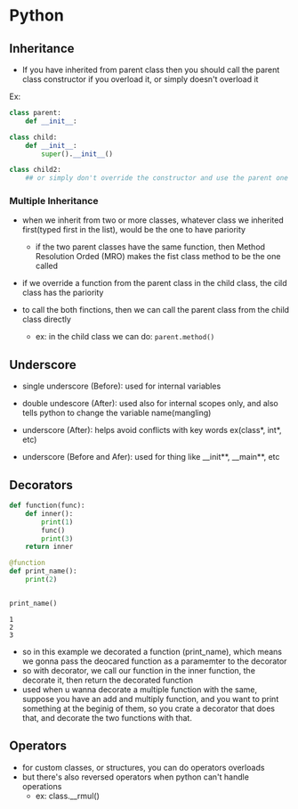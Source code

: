 # Python


## Inheritance

- If you have inherited from parent class then you should call the parent class constructor if you overload it, or simply doesn't overload it

Ex:

```python
class parent:
    def __init__:

class child:
    def __init__:
        super().__init__()

class child2:
    ## or simply don't override the constructor and use the parent one


```

### Multiple Inheritance

- when we inherit from two or more classes, whatever class we inherited first(typed first in the list), would be the one to have pariority

  - if the two parent classes have the same function, then Method Resolution Orded (MRO) makes the fist class method to be the one called

- if we override a function from the parent class in the child class, the cild class has the pariority

- to call the both finctions, then we can call the parent class from the child class directly
  - ex: in the child class we can do: `parent.method()`

## Underscore

- single underscore (Before): used for internal variables
- double undescore (After): used also for internal scopes only, and also tells python to change the variable name(mangling)
- underscore (After): helps avoid conflicts with key words ex(class*, int*, etc)

- underscore (Before and Afer): used for thing like \_\_init**, \_\_main**, etc

## Decorators

```python
def function(func):
    def inner():
        print(1)
        func()
        print(3)
    return inner

@function
def print_name():
    print(2)


print_name()
```

    1
    2
    3

- so in this example we decorated a function (print_name), which means we gonna pass the deocared function as a paramemter to the decorator
- so with decorator, we call our function in the inner function, the decorate it, then return the decorated function
- used when u wanna decorate a multiple function with the same, suppose you have an add and multiply function, and you want to print something at the beginig of them, so you crate a decorator that does that, and decorate the two functions with that.

## Operators

- for custom classes, or structures, you can do operators overloads
- but there's also reversed operators when python can't handle operations
  - ex: class.\_\_rmul()


